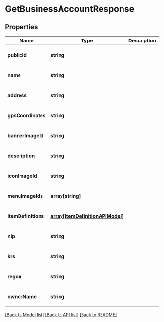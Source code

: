 # GetBusinessAccountResponse

## Properties
Name | Type | Description | Notes
------------ | ------------- | ------------- | -------------
**publicId** | **string** |  | [optional] [default to null]
**name** | **string** |  | [optional] [default to null]
**address** | **string** |  | [optional] [default to null]
**gpsCoordinates** | **string** |  | [optional] [default to null]
**bannerImageId** | **string** |  | [optional] [default to null]
**description** | **string** |  | [optional] [default to null]
**iconImageId** | **string** |  | [optional] [default to null]
**menuImageIds** | **array[string]** |  | [optional] [default to null]
**itemDefinitions** | [**array[ItemDefinitionAPIModel]**](ItemDefinitionAPIModel.md) |  | [optional] [default to null]
**nip** | **string** |  | [optional] [default to null]
**krs** | **string** |  | [optional] [default to null]
**regon** | **string** |  | [optional] [default to null]
**ownerName** | **string** |  | [optional] [default to null]

[[Back to Model list]](../README.md#documentation-for-models) [[Back to API list]](../README.md#documentation-for-api-endpoints) [[Back to README]](../README.md)


